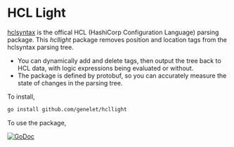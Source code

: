 # HCL Light

[hclsyntax](https://pkg.go.dev/github.com/hashicorp/hcl/v2/hclsyntax) is the offical HCL (HashiCorp Configuration Language) parsing package. 
This *hcllight* package removes position and location tags from the hclsyntax parsing tree.

 - You can dynamically add and delete tags, then output the tree back to
HCL data, with logic expressions being evaluated or without.
 - The package is defined by protobuf, so you can accurately measure the state of changes in the parsing tree.

To install,

```bash
go install github.com/genelet/hcllight
```

To use the package,

[![GoDoc](https://godoc.org/github.com/genelet/hcllight?status.svg)](https://godoc.org/github.com/genelet/hcllight)
